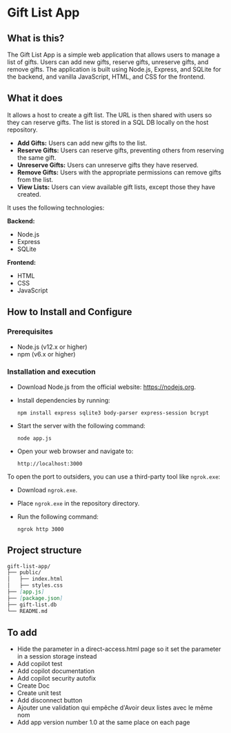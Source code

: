 # Gift List App

## What is this?

The Gift List App is a simple web application that allows users to manage a list of gifts. Users can add new gifts, reserve gifts, unreserve gifts, and remove gifts. The application is built using Node.js, Express, and SQLite for the backend, and vanilla JavaScript, HTML, and CSS for the frontend.

## What it does

It allows a host to create a gift list. The URL is then shared with users so they can reserve gifts. The list is stored in a SQL DB locally on the host repository.

- **Add Gifts:** Users can add new gifts to the list.
- **Reserve Gifts:** Users can reserve gifts, preventing others from reserving the same gift.
- **Unreserve Gifts:** Users can unreserve gifts they have reserved.
- **Remove Gifts:** Users with the appropriate permissions can remove gifts from the list.
- **View Lists:** Users can view available gift lists, except those they have created.

It uses the following technologies:

**Backend:**
- Node.js
- Express
- SQLite

**Frontend:**
- HTML
- CSS
- JavaScript

## How to Install and Configure

### Prerequisites

- Node.js (v12.x or higher)
- npm (v6.x or higher)

### Installation and execution

- Download Node.js from the official website: https://nodejs.org.
- Install dependencies by running:

  ```
  npm install express sqlite3 body-parser express-session bcrypt
  ```

- Start the server with the following command:

  ```
  node app.js
  ```

- Open your web browser and navigate to:

  ```
  http://localhost:3000
  ```

To open the port to outsiders, you can use a third-party tool like `ngrok.exe`:

- Download `ngrok.exe`.
- Place `ngrok.exe` in the repository directory.
- Run the following command:

  ```
  ngrok http 3000
  ```

## Project structure

```markdown
gift-list-app/
├── public/
│   ├── index.html
│   ├── styles.css
├── [app.js]
├── [package.json]
├── gift-list.db
└── README.md
```

## To add
- Hide the parameter in a direct-access.html page so it set the parameter in a session storage instead
- Add copilot test
- Add copilot documentation
- Add copilot security autofix
- Create Doc
- Create unit test
- Add disconnect button
- Ajouter une validation qui empêche d'Avoir deux listes avec le même nom
- Add app version number 1.0 at the same place on each page